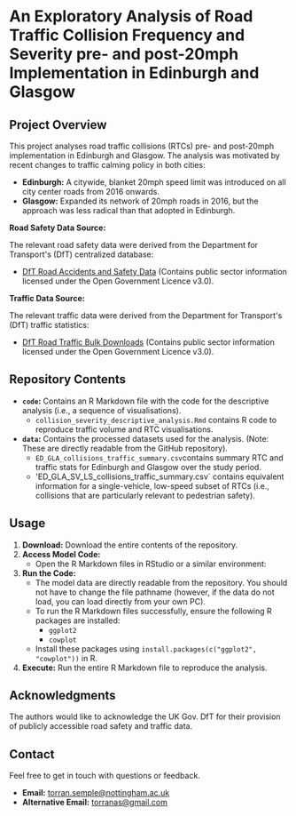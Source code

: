 # An Exploratory Analysis of Road Traffic Collision Frequency and Severity pre- and post-20mph Implementation in Edinburgh and Glasgow

## Project Overview

This project analyses road traffic collisions (RTCs) pre- and post-20mph implementation in Edinburgh and Glasgow. The analysis was motivated by recent changes to traffic calming policy in both cities:

* **Edinburgh:** A citywide, blanket 20mph speed limit was introduced on all city center roads from 2016 onwards.
* **Glasgow:** Expanded its network of 20mph roads in 2016, but the approach was less radical than that adopted in Edinburgh.


**Road Safety Data Source:**

The relevant road safety data were derived from the Department for Transport's (DfT) centralized database:

* [DfT Road Accidents and Safety Data](https://www.data.gov.uk/dataset/cb7ae6f0-4be6-4935-9277-47e5ce24a11f/road-accidents-safety-data) (Contains public sector information licensed under the Open Government Licence v3.0).

**Traffic Data Source:**

The relevant traffic data were derived from the Department for Transport's (DfT) traffic statistics:

* [DfT Road Traffic Bulk Downloads](https://roadtraffic.dft.gov.uk/downloads) (Contains public sector information licensed under the Open Government Licence v3.0).



## Repository Contents

* **`code`:** Contains an R Markdown file with the code for the descriptive analysis (i.e., a sequence of visualisations).
    * `collision_severity_descriptive_analysis.Rmd` contains R code to reproduce traffic volume and RTC visualisations.
* **`data`:** Contains the processed datasets used for the analysis. (Note: These are directly readable from the GitHub repository).
    * `ED_GLA_collisions_traffic_summary.csv`contains summary RTC and traffic stats for Edinburgh and Glasgow over the study period.
    * 'ED_GLA_SV_LS_collisions_traffic_summary.csv` contains equivalent information for a single-vehicle, low-speed subset of RTCs (i.e., collisions that are particularly relevant to pedestrian safety).

## Usage

1.  **Download:** Download the entire contents of the repository.
2.  **Access Model Code:**
    * Open the R Markdown files in RStudio or a similar environment:
3.  **Run the Code:**
    * The model data are directly readable from the repository. You should not have to change the file pathname (however, if the data do not load, you can load directly from your own PC).
    * To run the R Markdown files successfully, ensure the following R packages are installed:
        * `ggplot2`
        * `cowplot`
    * Install these packages using `install.packages(c("ggplot2", "cowplot"))` in R.
4.  **Execute:** Run the entire R Markdown file to reproduce the analysis.

## Acknowledgments

The authors would like to acknowledge the UK Gov. DfT for their provision of publicly accessible road safety and traffic data.

## Contact

Feel free to get in touch with questions or feedback.

* **Email:** <torran.semple@nottingham.ac.uk>
* **Alternative Email:** <torranas@gmail.com>
